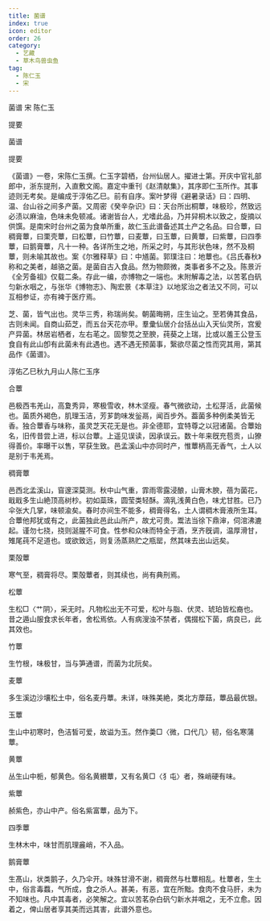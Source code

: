 ```yaml
---
title: 菌谱
index: true
icon: editor
order: 26
category:
  - 艺藏
  - 草木鸟兽虫鱼
tag:
  - 陈仁玉
  - 宋
---
```


菌谱 宋 陈仁玉  

提要  

菌谱  

提要  

《菌谱》一卷，宋陈仁玉撰。仁玉字碧栖，台州仙居人。擢进士第。开庆中官礼部郎中，浙东提刑，入直敷文阁。嘉定中重刊《赵清献集》，其序即仁玉所作。其事迹则无考矣。是编成于淳佑乙巳。前有自序。案叶梦得《避暑录话》曰：四明、温、台山谷之间多产菌。又周密《癸辛杂识》曰：天台所出桐蕈，味极珍，然致远必渍以麻油，色味未免顿减。诸谢皆台人，尤嗜此品，乃并舁桐木以致之，旋摘以供馔。是南宋时台州之菌为食单所重，故仁玉此谱备述其土产之名品。曰合蕈，曰稠膏蕈，曰栗壳蕈，曰松蕈，曰竹蕈，曰麦蕈，曰玉蕈，曰黄蕈，曰紫蕈，曰四季蕈，曰鹅膏蕈，凡十一种。各详所生之地，所采之时，与其形状色味，然不及桐蕈，则未喻其故也。案《尔雅释草》曰：中馗菌。郭璞注曰：地蕈也。《吕氏春秋》称和之美者，越骆之菌。是菌自古入食品。然为物颇微，类事者多不之及。陈景沂《全芳备祖》仅载二条。存此一编，亦博物之一端也。末附解毒之法，以苦茗白矾匀新水咽之，与张华《博物志》、陶宏景《本草注》以地浆治之者法又不同，可以互相参证，亦有裨于医疗焉。  

芝、菌，皆气出也。灵华三秀，称瑞尚矣。朝菌晦朔，庄生讪之。至若俦其食品，古则未闻。自商山茹芝，而五台天花亦甲。羣彚仙居介台括丛山入天仙灵所，宫爰产异菌。林居岩栖者，左右芼之。固黎苋之至腴，莼葵之上瑞，比或以羞王公登玉食自有此山卽有此菌未有此遇也。遇不遇无预菌事，繄欲尽菌之性而究其用，第其品作《菌谱》。  

淳佑乙巳秋九月山人陈仁玉序  

合蕈  

邑极西韦羌山，高夐秀异，寒极雪收，林木坚瘦。春气微欲动，土松芽活，此菌候也。菌质外褐色，肌理玉洁，芳芗韵味发釡鬲，闻百步外。葢菌多种例柔美皆无香。独合蕈香与味称，虽灵芝天花无是也。非全德耶，宜特尊之以冠诸菌。合蕈始名，旧传昔尝上进，标以台蕈。上遥见误读，因承误云。数十年来旣充苞贡，山獠得善价。率曝干以售，罕获生致。邑孟溪山中亦同时产，惟蕈柄高无香气，土人以是别于韦羌焉。  

稠膏蕈  

邑西北孟溪山，窅邃深莫测。秋中山气重，霏雨零露浸酿，山膏木腴，蓓为菌花，戢戢多生山絶顶高树杪。初如蘂珠，圆莹类轻酥。滴乳浅黄白色，味尤甘胜。已乃伞张大几掌，味顿渝矣。春时亦间生不能多，稠膏得名，土人谓稠木膏液所生耳。合蕈他邦犹或有之，此菌独此邑此山所产，故尤可贵。鬻法当徐下鼎渖，伺涫沸漉起。谨勿七挠，挠则涎腥不可食。性参和众味而特全于酒，烹齐旣调，温厚滑甘，雉尾莼不足道也。或欲致远，则复汤蒸熟贮之瓶罂，然其味去出山远矣。  

栗殻蕈  

寒气至，稠膏将尽。栗殻蕈者，则其续也，尚有典刑焉。  

松蕈  

生松□〈艹阴〉，采无时。凡物松出无不可爱，松叶与脂、伏灵、琥珀皆松裔也。昔之遁山服食求长年者，舍松焉依。人有病溲浊不禁者，偶掇松下菌，病良已，此其效也。  

竹蕈  

生竹根，味极甘，当与笋通谱，而菌为北阮矣。  

麦蕈  

多生溪边沙壤松土中，俗名麦丹蕈。未详，味殊美絶，类北方藦菇，蕈品最优银。  

玉蕈  

生山中初寒时，色洁皙可爱，故谥为玉。然作羮□〈微，口代几〉韧，俗名寒蒲蕈。  

黄蕈  

丛生山中栀，郁黄色。俗名黄纉蕈，又有名黄□〈犭屯〉者，殊峭硬有味。  

紫蕈  

赪紫色，亦山中产。俗名紫富蕈，品为下。  

四季蕈  

生林木中，味甘而肌理麄峭，不入品。  

鹅膏蕈  

生髙山，状类鹅子，久乃伞开。味殊甘滑不谢，稠膏然与杜蕈相乱。杜蕈者，生土中，俗言毒蠚，气所成，食之杀人。甚美，有恶，宜在所黜。食肉不食马肝，未为不知味也。凡中其毒者，必笑解之。宜以苦茗杂白矾勺新水并咽之，无不立愈。因着之，俾山居者享其美而远其害，此谱外意也。  
